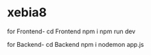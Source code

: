 # xebia8

for Frontend-
cd Frontend
npm i
npm run dev

for Backend-
cd Backend
npm i
nodemon app.js
